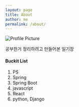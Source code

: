 ```yaml
---
layout: page
title: About
author: me
permalink: /about/
---
```


<img src="{{ site.baseurl }}/assets/profile-placeholder.gif" title="Profile Picture" class="profile">

공부한거 정리하려고 만들어본 일기장

#### Buckit List
1. PS 
2. Spring
3. Spring Boot
4. javascript
5. React 
6. python, Django